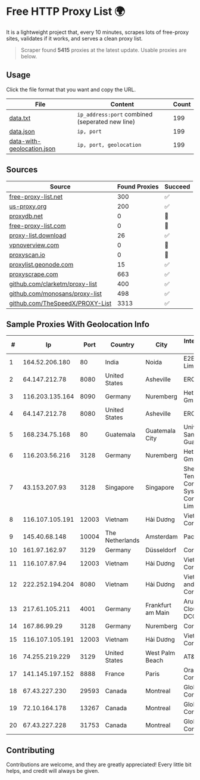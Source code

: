 
# Free HTTP Proxy List 🌍

It is a lightweight project that, every 10 minutes, scrapes lots of free-proxy sites, validates if it works, and serves a clean proxy list.


> Scraper found **5415** proxies at the latest update. Usable proxies are below.

## Usage

Click the file format that you want and copy the URL.


|File|Content|Count|
|----|-------|-----|
|[data.txt](https://raw.githubusercontent.com/themiralay/Proxy-List-World/master/data.txt)|`ip_address:port` combined (seperated new line)|199|
|[data.json](https://raw.githubusercontent.com/themiralay/Proxy-List-World/master/data.json)|`ip, port`|199|
|[data-with-geolocation.json](https://raw.githubusercontent.com/themiralay/Proxy-List-World/master/data-with-geolocation.json)|`ip, port, geolocation`|199|

## Sources

|Source|Found Proxies|Succeed|
|------|-------------|-------|
|[free-proxy-list.net](https://free-proxy-list.net)|300|✅|
|[us-proxy.org](https://www.us-proxy.org)|200|✅|
|[proxydb.net](http://proxydb.net)|0|🚫|
|[free-proxy-list.com](https://free-proxy-list.com/?page=&port=&type%5B%5D=http&type%5B%5D=https&up_time=0&search=Search)|0|🚫|
|[proxy-list.download](https://www.proxy-list.download/HTTP)|26|✅|
|[vpnoverview.com](https://vpnoverview.com/privacy/anonymous-browsing/free-proxy-servers)|0|🚫|
|[proxyscan.io](https://www.proxyscan.io)|0|🚫|
|[proxylist.geonode.com](https://proxylist.geonode.com/api/proxy-list?limit=300&page=1&sort_by=lastChecked&sort_type=desc&protocols=http,https)|15|✅|
|[proxyscrape.com](https://api.proxyscrape.com/v2/?request=displayproxies&protocol=http&timeout=10000&country=all&ssl=all&anonymity=all)|663|✅|
|[github.com/clarketm/proxy-list](https://raw.githubusercontent.com/clarketm/proxy-list/master/proxy-list-raw.txt)|400|✅|
|[github.com/monosans/proxy-list](https://raw.githubusercontent.com/monosans/proxy-list/main/proxies/http.txt)|498|✅|
|[github.com/TheSpeedX/PROXY-List](https://raw.githubusercontent.com/TheSpeedX/PROXY-List/master/http.txt)|3313|✅|


## Sample Proxies With Geolocation Info

|#|Ip|Port|Country|City|Internet Service Provider|
|-|--|----|-------|----|-------------------------|
|1|164.52.206.180|80|India|Noida|E2E Networks Limited|
|2|64.147.212.78|8080|United States|Asheville|ERC Broadband|
|3|116.203.135.164|8090|Germany|Nuremberg|Hetzner Online GmbH|
|4|64.147.212.78|8080|United States|Asheville|ERC Broadband|
|5|168.234.75.168|80|Guatemala|Guatemala City|Universidad de San Carlos de Guatemala|
|6|116.203.56.216|3128|Germany|Nuremberg|Hetzner Online GmbH|
|7|43.153.207.93|3128|Singapore|Singapore|Shenzhen Tencent Computer Systems Company Limited|
|8|116.107.105.191|12003|Vietnam|Hải Dương|Viettel Corporation|
|9|145.40.68.148|10004|The Netherlands|Amsterdam|Packet Host, Inc.|
|10|161.97.162.97|3129|Germany|Düsseldorf|Contabo GmbH|
|11|116.107.87.94|12003|Vietnam|Hải Dương|Viettel Corporation|
|12|222.252.194.204|8080|Vietnam|Hải Dương|VietNam Post and Telecom Corporation|
|13|217.61.105.211|4001|Germany|Frankfurt am Main|Aruba GmbH Cloud Network DC05|
|14|167.86.99.29|3128|Germany|Nuremberg|Contabo GmbH|
|15|116.107.105.191|12003|Vietnam|Hải Dương|Viettel Corporation|
|16|74.255.219.229|3129|United States|West Palm Beach|AT&T Corp.|
|17|141.145.197.152|8888|France|Paris|Oracle Corporation|
|18|67.43.227.230|29593|Canada|Montreal|GloboTech Communications|
|19|72.10.164.178|13267|Canada|Montreal|GloboTech Communications|
|20|67.43.227.228|31753|Canada|Montreal|GloboTech Communications|



## Contributing

Contributions are welcome, and they are greatly appreciated! Every
little bit helps, and credit will always be given.

